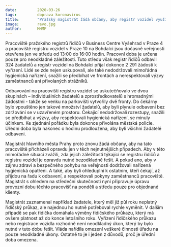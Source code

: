 ```yaml
---
date:         2020-03-26
tags:         doprava koronavirus
title:        "Pražský magistrát žádá občany, aby registr vozidel využívali jen v nejnutnějších případech a dodržovali hygienické požadavky"
image: 	      revo.jpg
author:       MHMP
---
```


Pracoviště pražského registrů řidičů v Business Centre Vyšehrad v Praze 4 a pracoviště registru vozidel v Praze 10 na Bohdalci jsou dočasně veřejnosti otevřena jen ve středu od 13:00 do 16:00 hodin. Pracovní doba je určena pouze pro neodkladné záležitosti. Tuto středu však registr řidičů odbavil 324 žadatelů a registr vozidel na Bohdalci přijal dokonce 2 291 žádostí k vyřízení. Lidé se zde nejen uskupovali, ale také nedodržovali mimořádná hygienická nařízení, snažili se předbíhat ve frontách a nerespektovali výzvy zaměstnanců ani přivolaných strážníků.

Odbavování na pracovišti registru vozidel se uskutečňovalo ve dvou skupinách – individuálních žadatelů a zprostředkovatelů s hromadnými žádostmi - takže se venku na parkovišti vytvořily dvě fronty. Do čekárny bylo vpouštěno jen takové množství žadatelů, aby byli plynule odbaveni bez zdržování se v uzavřeném prostoru. Čekající nedodržovali rozestupy, snažili se předbíhat a výzvy, aby respektovali hygienická nařízení, se minuly účinkem. Ke zjednání pořádku byla dokonce přivolána městská policie. Úřední doba byla nakonec o hodinu prodloužena, aby byli všichni žadatelé odbaveni.

Magistrát hlavního města Prahy proto znovu žádá občany, aby na tato pracoviště přicházeli opravdu jen v těch nejnutnějších případech. Aby v této mimořádné situaci zvážili, zda jejich záležitosti týkající se registru řidičů a registru vozidel je opravdu nutné bezodkladně řešit. A pokud ano, aby v zájmu zdraví a bezpečného pohybu na veřejnosti dodržovali nařízená hygienická opatřeni. A také, aby byli ohleduplní k ostatním, kteří čekají, až přijdou na řadu k odbavení, a respektovali pokyny zaměstnanců pracoviště. Magistrát s ohledem na středeční skutečnosti nyní připravuje úpravu provozní dobu těchto pracovišť na pondělí a středu pouze pro objednané klienty.

Magistrát zaznamenal například žadatele, který měl již půl roku neplatný řidičský průkaz, ale najednou ho nutně potřeboval rychle vyměnit. V dalším případě se pak řidička domáhala výměny řidičského průkazu, který má ovšem platnost až do konce letošního roku. Vyřízení řidičského průkazu nebo registrace vozidla rozhodně není neodkladný úkon, který by bylo nutné v tuto dobu řešit. Vláda nařídila omezení veškeré činnosti úřadu na pouze neodkladné úkony. Ostatně to je i jeden z důvodů, proč je úřední doba omezena.
